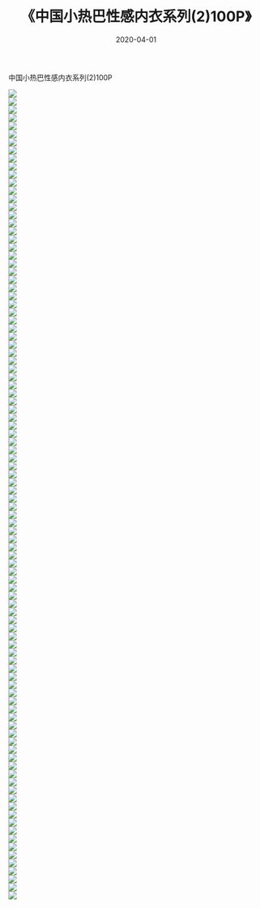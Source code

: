 ﻿---
layout: post
title:  《中国小热巴性感内衣系列(2)100P》
date:   2020-04-01
img: http://img.660000.xyz/Sharelink/性感/2020/中国小热巴性感内衣系列(2)100P/000.jpg
categories: [美女, 清纯, 唯美]
---

中国小热巴性感内衣系列(2)100P

  ![](http://img.660000.xyz/Sharelink/性感/2020/中国小热巴性感内衣系列(2)100P/001.jpg) <br> ![](http://img.660000.xyz/Sharelink/性感/2020/中国小热巴性感内衣系列(2)100P/002.jpg) <br> ![](http://img.660000.xyz/Sharelink/性感/2020/中国小热巴性感内衣系列(2)100P/003.jpg) <br> ![](http://img.660000.xyz/Sharelink/性感/2020/中国小热巴性感内衣系列(2)100P/004.jpg) <br> ![](http://img.660000.xyz/Sharelink/性感/2020/中国小热巴性感内衣系列(2)100P/005.jpg) <br> ![](http://img.660000.xyz/Sharelink/性感/2020/中国小热巴性感内衣系列(2)100P/006.jpg) <br> ![](http://img.660000.xyz/Sharelink/性感/2020/中国小热巴性感内衣系列(2)100P/007.jpg) <br> ![](http://img.660000.xyz/Sharelink/性感/2020/中国小热巴性感内衣系列(2)100P/008.jpg) <br> ![](http://img.660000.xyz/Sharelink/性感/2020/中国小热巴性感内衣系列(2)100P/009.jpg) <br> ![](http://img.660000.xyz/Sharelink/性感/2020/中国小热巴性感内衣系列(2)100P/010.jpg) <br> ![](http://img.660000.xyz/Sharelink/性感/2020/中国小热巴性感内衣系列(2)100P/011.jpg) <br> ![](http://img.660000.xyz/Sharelink/性感/2020/中国小热巴性感内衣系列(2)100P/012.jpg) <br> ![](http://img.660000.xyz/Sharelink/性感/2020/中国小热巴性感内衣系列(2)100P/013.jpg) <br> ![](http://img.660000.xyz/Sharelink/性感/2020/中国小热巴性感内衣系列(2)100P/014.jpg) <br> ![](http://img.660000.xyz/Sharelink/性感/2020/中国小热巴性感内衣系列(2)100P/015.jpg) <br> ![](http://img.660000.xyz/Sharelink/性感/2020/中国小热巴性感内衣系列(2)100P/016.jpg) <br> ![](http://img.660000.xyz/Sharelink/性感/2020/中国小热巴性感内衣系列(2)100P/017.jpg) <br> ![](http://img.660000.xyz/Sharelink/性感/2020/中国小热巴性感内衣系列(2)100P/018.jpg) <br> ![](http://img.660000.xyz/Sharelink/性感/2020/中国小热巴性感内衣系列(2)100P/019.jpg) <br> ![](http://img.660000.xyz/Sharelink/性感/2020/中国小热巴性感内衣系列(2)100P/020.jpg) <br> ![](http://img.660000.xyz/Sharelink/性感/2020/中国小热巴性感内衣系列(2)100P/021.jpg) <br> ![](http://img.660000.xyz/Sharelink/性感/2020/中国小热巴性感内衣系列(2)100P/022.jpg) <br> ![](http://img.660000.xyz/Sharelink/性感/2020/中国小热巴性感内衣系列(2)100P/023.jpg) <br> ![](http://img.660000.xyz/Sharelink/性感/2020/中国小热巴性感内衣系列(2)100P/024.jpg) <br> ![](http://img.660000.xyz/Sharelink/性感/2020/中国小热巴性感内衣系列(2)100P/025.jpg) <br> ![](http://img.660000.xyz/Sharelink/性感/2020/中国小热巴性感内衣系列(2)100P/026.jpg) <br> ![](http://img.660000.xyz/Sharelink/性感/2020/中国小热巴性感内衣系列(2)100P/027.jpg) <br> ![](http://img.660000.xyz/Sharelink/性感/2020/中国小热巴性感内衣系列(2)100P/028.jpg) <br> ![](http://img.660000.xyz/Sharelink/性感/2020/中国小热巴性感内衣系列(2)100P/029.jpg) <br> ![](http://img.660000.xyz/Sharelink/性感/2020/中国小热巴性感内衣系列(2)100P/030.jpg) <br> ![](http://img.660000.xyz/Sharelink/性感/2020/中国小热巴性感内衣系列(2)100P/031.jpg) <br> ![](http://img.660000.xyz/Sharelink/性感/2020/中国小热巴性感内衣系列(2)100P/032.jpg) <br> ![](http://img.660000.xyz/Sharelink/性感/2020/中国小热巴性感内衣系列(2)100P/033.jpg) <br> ![](http://img.660000.xyz/Sharelink/性感/2020/中国小热巴性感内衣系列(2)100P/034.jpg) <br> ![](http://img.660000.xyz/Sharelink/性感/2020/中国小热巴性感内衣系列(2)100P/035.jpg) <br> ![](http://img.660000.xyz/Sharelink/性感/2020/中国小热巴性感内衣系列(2)100P/036.jpg) <br> ![](http://img.660000.xyz/Sharelink/性感/2020/中国小热巴性感内衣系列(2)100P/037.jpg) <br> ![](http://img.660000.xyz/Sharelink/性感/2020/中国小热巴性感内衣系列(2)100P/038.jpg) <br> ![](http://img.660000.xyz/Sharelink/性感/2020/中国小热巴性感内衣系列(2)100P/039.jpg) <br> ![](http://img.660000.xyz/Sharelink/性感/2020/中国小热巴性感内衣系列(2)100P/040.jpg) <br> ![](http://img.660000.xyz/Sharelink/性感/2020/中国小热巴性感内衣系列(2)100P/041.jpg) <br> ![](http://img.660000.xyz/Sharelink/性感/2020/中国小热巴性感内衣系列(2)100P/042.jpg) <br> ![](http://img.660000.xyz/Sharelink/性感/2020/中国小热巴性感内衣系列(2)100P/043.jpg) <br> ![](http://img.660000.xyz/Sharelink/性感/2020/中国小热巴性感内衣系列(2)100P/044.jpg) <br> ![](http://img.660000.xyz/Sharelink/性感/2020/中国小热巴性感内衣系列(2)100P/045.jpg) <br> ![](http://img.660000.xyz/Sharelink/性感/2020/中国小热巴性感内衣系列(2)100P/046.jpg) <br> ![](http://img.660000.xyz/Sharelink/性感/2020/中国小热巴性感内衣系列(2)100P/047.jpg) <br> ![](http://img.660000.xyz/Sharelink/性感/2020/中国小热巴性感内衣系列(2)100P/048.jpg) <br> ![](http://img.660000.xyz/Sharelink/性感/2020/中国小热巴性感内衣系列(2)100P/049.jpg) <br> ![](http://img.660000.xyz/Sharelink/性感/2020/中国小热巴性感内衣系列(2)100P/050.jpg) <br> ![](http://img.660000.xyz/Sharelink/性感/2020/中国小热巴性感内衣系列(2)100P/051.jpg) <br> ![](http://img.660000.xyz/Sharelink/性感/2020/中国小热巴性感内衣系列(2)100P/052.jpg) <br> ![](http://img.660000.xyz/Sharelink/性感/2020/中国小热巴性感内衣系列(2)100P/053.jpg) <br> ![](http://img.660000.xyz/Sharelink/性感/2020/中国小热巴性感内衣系列(2)100P/054.jpg) <br> ![](http://img.660000.xyz/Sharelink/性感/2020/中国小热巴性感内衣系列(2)100P/055.jpg) <br> ![](http://img.660000.xyz/Sharelink/性感/2020/中国小热巴性感内衣系列(2)100P/056.jpg) <br> ![](http://img.660000.xyz/Sharelink/性感/2020/中国小热巴性感内衣系列(2)100P/057.jpg) <br> ![](http://img.660000.xyz/Sharelink/性感/2020/中国小热巴性感内衣系列(2)100P/058.jpg) <br> ![](http://img.660000.xyz/Sharelink/性感/2020/中国小热巴性感内衣系列(2)100P/059.jpg) <br> ![](http://img.660000.xyz/Sharelink/性感/2020/中国小热巴性感内衣系列(2)100P/060.jpg) <br> ![](http://img.660000.xyz/Sharelink/性感/2020/中国小热巴性感内衣系列(2)100P/061.jpg) <br> ![](http://img.660000.xyz/Sharelink/性感/2020/中国小热巴性感内衣系列(2)100P/062.jpg) <br> ![](http://img.660000.xyz/Sharelink/性感/2020/中国小热巴性感内衣系列(2)100P/063.jpg) <br> ![](http://img.660000.xyz/Sharelink/性感/2020/中国小热巴性感内衣系列(2)100P/064.jpg) <br> ![](http://img.660000.xyz/Sharelink/性感/2020/中国小热巴性感内衣系列(2)100P/065.jpg) <br> ![](http://img.660000.xyz/Sharelink/性感/2020/中国小热巴性感内衣系列(2)100P/066.jpg) <br> ![](http://img.660000.xyz/Sharelink/性感/2020/中国小热巴性感内衣系列(2)100P/067.jpg) <br> ![](http://img.660000.xyz/Sharelink/性感/2020/中国小热巴性感内衣系列(2)100P/068.jpg) <br> ![](http://img.660000.xyz/Sharelink/性感/2020/中国小热巴性感内衣系列(2)100P/069.jpg) <br> ![](http://img.660000.xyz/Sharelink/性感/2020/中国小热巴性感内衣系列(2)100P/070.jpg) <br> ![](http://img.660000.xyz/Sharelink/性感/2020/中国小热巴性感内衣系列(2)100P/071.jpg) <br> ![](http://img.660000.xyz/Sharelink/性感/2020/中国小热巴性感内衣系列(2)100P/072.jpg) <br> ![](http://img.660000.xyz/Sharelink/性感/2020/中国小热巴性感内衣系列(2)100P/073.jpg) <br> ![](http://img.660000.xyz/Sharelink/性感/2020/中国小热巴性感内衣系列(2)100P/074.jpg) <br> ![](http://img.660000.xyz/Sharelink/性感/2020/中国小热巴性感内衣系列(2)100P/075.jpg) <br> ![](http://img.660000.xyz/Sharelink/性感/2020/中国小热巴性感内衣系列(2)100P/076.jpg) <br> ![](http://img.660000.xyz/Sharelink/性感/2020/中国小热巴性感内衣系列(2)100P/077.jpg) <br> ![](http://img.660000.xyz/Sharelink/性感/2020/中国小热巴性感内衣系列(2)100P/078.jpg) <br> ![](http://img.660000.xyz/Sharelink/性感/2020/中国小热巴性感内衣系列(2)100P/079.jpg) <br> ![](http://img.660000.xyz/Sharelink/性感/2020/中国小热巴性感内衣系列(2)100P/080.jpg) <br> ![](http://img.660000.xyz/Sharelink/性感/2020/中国小热巴性感内衣系列(2)100P/081.jpg) <br> ![](http://img.660000.xyz/Sharelink/性感/2020/中国小热巴性感内衣系列(2)100P/082.jpg) <br> ![](http://img.660000.xyz/Sharelink/性感/2020/中国小热巴性感内衣系列(2)100P/083.jpg) <br> ![](http://img.660000.xyz/Sharelink/性感/2020/中国小热巴性感内衣系列(2)100P/084.jpg) <br> ![](http://img.660000.xyz/Sharelink/性感/2020/中国小热巴性感内衣系列(2)100P/085.jpg) <br> ![](http://img.660000.xyz/Sharelink/性感/2020/中国小热巴性感内衣系列(2)100P/086.jpg) <br> ![](http://img.660000.xyz/Sharelink/性感/2020/中国小热巴性感内衣系列(2)100P/087.jpg) <br> ![](http://img.660000.xyz/Sharelink/性感/2020/中国小热巴性感内衣系列(2)100P/088.jpg) <br> ![](http://img.660000.xyz/Sharelink/性感/2020/中国小热巴性感内衣系列(2)100P/089.jpg) <br> ![](http://img.660000.xyz/Sharelink/性感/2020/中国小热巴性感内衣系列(2)100P/090.jpg) <br> ![](http://img.660000.xyz/Sharelink/性感/2020/中国小热巴性感内衣系列(2)100P/091.jpg) <br> ![](http://img.660000.xyz/Sharelink/性感/2020/中国小热巴性感内衣系列(2)100P/092.jpg) <br> ![](http://img.660000.xyz/Sharelink/性感/2020/中国小热巴性感内衣系列(2)100P/093.jpg) <br> ![](http://img.660000.xyz/Sharelink/性感/2020/中国小热巴性感内衣系列(2)100P/094.jpg) <br> ![](http://img.660000.xyz/Sharelink/性感/2020/中国小热巴性感内衣系列(2)100P/095.jpg) <br> ![](http://img.660000.xyz/Sharelink/性感/2020/中国小热巴性感内衣系列(2)100P/096.jpg) <br> ![](http://img.660000.xyz/Sharelink/性感/2020/中国小热巴性感内衣系列(2)100P/097.jpg) <br> ![](http://img.660000.xyz/Sharelink/性感/2020/中国小热巴性感内衣系列(2)100P/098.jpg) <br> ![](http://img.660000.xyz/Sharelink/性感/2020/中国小热巴性感内衣系列(2)100P/099.jpg) <br> ![](http://img.660000.xyz/Sharelink/性感/2020/中国小热巴性感内衣系列(2)100P/100.jpg) <br>